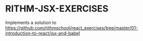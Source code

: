 # RITHM-JSX-EXERCISES
Implements a solution to https://github.com/rithmschool/react_exercises/tree/master/01-introduction-to-react/jsx-and-babel

